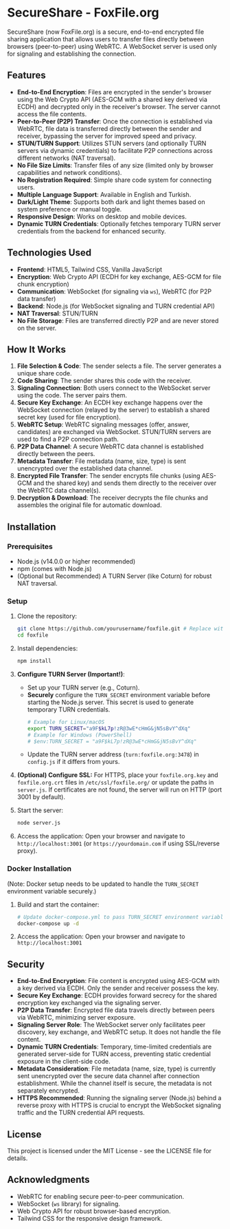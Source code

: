 # SecureShare - FoxFile.org

SecureShare (now FoxFile.org) is a secure, end-to-end encrypted file sharing application that allows users to transfer files directly between browsers (peer-to-peer) using WebRTC. A WebSocket server is used only for signaling and establishing the connection.

## Features

- **End-to-End Encryption**: Files are encrypted in the sender's browser using the Web Crypto API (AES-GCM with a shared key derived via ECDH) and decrypted only in the receiver's browser. The server cannot access the file contents.
- **Peer-to-Peer (P2P) Transfer**: Once the connection is established via WebRTC, file data is transferred directly between the sender and receiver, bypassing the server for improved speed and privacy.
- **STUN/TURN Support**: Utilizes STUN servers (and optionally TURN servers via dynamic credentials) to facilitate P2P connections across different networks (NAT traversal).
- **No File Size Limits**: Transfer files of any size (limited only by browser capabilities and network conditions).
- **No Registration Required**: Simple share code system for connecting users.
- **Multiple Language Support**: Available in English and Turkish.
- **Dark/Light Theme**: Supports both dark and light themes based on system preference or manual toggle.
- **Responsive Design**: Works on desktop and mobile devices.
- **Dynamic TURN Credentials**: Optionally fetches temporary TURN server credentials from the backend for enhanced security.

## Technologies Used

- **Frontend**: HTML5, Tailwind CSS, Vanilla JavaScript
- **Encryption**: Web Crypto API (ECDH for key exchange, AES-GCM for file chunk encryption)
- **Communication**: WebSocket (for signaling via `ws`), WebRTC (for P2P data transfer)
- **Backend**: Node.js (for WebSocket signaling and TURN credential API)
- **NAT Traversal**: STUN/TURN
- **No File Storage**: Files are transferred directly P2P and are never stored on the server.

## How It Works

1.  **File Selection & Code**: The sender selects a file. The server generates a unique share code.
2.  **Code Sharing**: The sender shares this code with the receiver.
3.  **Signaling Connection**: Both users connect to the WebSocket server using the code. The server pairs them.
4.  **Secure Key Exchange**: An ECDH key exchange happens over the WebSocket connection (relayed by the server) to establish a shared secret key (used for file encryption).
5.  **WebRTC Setup**: WebRTC signaling messages (offer, answer, candidates) are exchanged via WebSocket. STUN/TURN servers are used to find a P2P connection path.
6.  **P2P Data Channel**: A secure WebRTC data channel is established directly between the peers.
7.  **Metadata Transfer**: File metadata (name, size, type) is sent unencrypted over the established data channel.
8.  **Encrypted File Transfer**: The sender encrypts file chunks (using AES-GCM and the shared key) and sends them directly to the receiver over the WebRTC data channel(s).
9.  **Decryption & Download**: The receiver decrypts the file chunks and assembles the original file for automatic download.

## Installation

### Prerequisites

- Node.js (v14.0.0 or higher recommended)
- npm (comes with Node.js)
- (Optional but Recommended) A TURN Server (like Coturn) for robust NAT traversal.

### Setup

1.  Clone the repository:
    ```bash
    git clone https://github.com/yourusername/foxfile.git # Replace with your actual repo URL
    cd foxfile
    ```

2.  Install dependencies:
    ```bash
    npm install
    ```

3.  **Configure TURN Server (Important!)**:
    *   Set up your TURN server (e.g., Coturn).
    *   **Securely** configure the `TURN_SECRET` environment variable before starting the Node.js server. This secret is used to generate temporary TURN credentials.
        ```bash
        # Example for Linux/macOS
        export TURN_SECRET="a9F$kL7p!zR@3wE*cHmG&jN5sBvY^dXq" 
        # Example for Windows (PowerShell)
        # $env:TURN_SECRET = "a9F$kL7p!zR@3wE*cHmG&jN5sBvY^dXq"
        ```
    *   Update the TURN server address (`turn:foxfile.org:3478`) in `config.js` if it differs from yours.

4.  **(Optional) Configure SSL:** For HTTPS, place your `foxfile.org.key` and `foxfile.org.crt` files in `/etc/ssl/foxfile.org/` or update the paths in `server.js`. If certificates are not found, the server will run on HTTP (port 3001 by default).

5.  Start the server:
    ```bash
    node server.js
    ```

6.  Access the application:
    Open your browser and navigate to `http://localhost:3001` (or `https://yourdomain.com` if using SSL/reverse proxy).

### Docker Installation

(Note: Docker setup needs to be updated to handle the `TURN_SECRET` environment variable securely.)

1.  Build and start the container:
    ```bash
    # Update docker-compose.yml to pass TURN_SECRET environment variable
    docker-compose up -d
    ```

2.  Access the application:
    Open your browser and navigate to `http://localhost:3001`

## Security

- **End-to-End Encryption**: File content is encrypted using AES-GCM with a key derived via ECDH. Only the sender and receiver possess the key.
- **Secure Key Exchange**: ECDH provides forward secrecy for the shared encryption key exchanged via the signaling server.
- **P2P Data Transfer**: Encrypted file data travels directly between peers via WebRTC, minimizing server exposure.
- **Signaling Server Role**: The WebSocket server only facilitates peer discovery, key exchange, and WebRTC setup. It does not handle the file content.
- **Dynamic TURN Credentials**: Temporary, time-limited credentials are generated server-side for TURN access, preventing static credential exposure in the client-side code.
- **Metadata Consideration**: File metadata (name, size, type) is currently sent unencrypted over the secure data channel after connection establishment. While the channel itself is secure, the metadata is not separately encrypted.
- **HTTPS Recommended**: Running the signaling server (Node.js) behind a reverse proxy with HTTPS is crucial to encrypt the WebSocket signaling traffic and the TURN credential API requests.

## License

This project is licensed under the MIT License - see the LICENSE file for details.

## Acknowledgments

- WebRTC for enabling secure peer-to-peer communication.
- WebSocket (`ws` library) for signaling.
- Web Crypto API for robust browser-based encryption.
- Tailwind CSS for the responsive design framework.